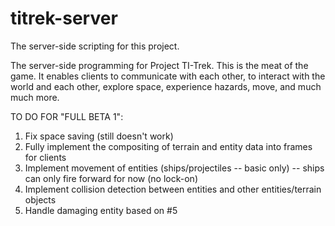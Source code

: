 # titrek-server
The server-side scripting for this project.

The server-side programming for Project TI-Trek. This is the meat of the game.
It enables clients to communicate with each other, to interact with the world and each other,
explore space, experience hazards, move, and much much more.


TO DO FOR "FULL BETA 1":
1) Fix space saving (still doesn't work)
2) Fully implement the compositing of terrain and entity data into frames for clients
3) Implement movement of entities (ships/projectiles -- basic only)
  -- ships can only fire forward for now (no lock-on)
4) Implement collision detection between entities and other entities/terrain objects
5) Handle damaging entity based on #5

